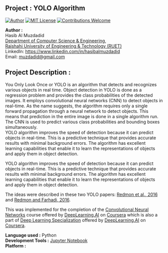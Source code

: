 ## Project : YOLO Algorithm
[![Author](https://img.shields.io/badge/Author-Hasib%20Al%20Muzdadid-blue)](https://github.com/HasibAlMuzdadid)
[![MIT License](https://img.shields.io/badge/License-MIT%20License-important)](https://github.com/HasibAlMuzdadid/YOLO-Algorithm/blob/main/LICENSE)
[![Contributions Welcome](https://img.shields.io/badge/Contributions-Welcome-brightgreen.svg?style=flat)](https://github.com/HasibAlMuzdadid/YOLO-Algorithm)


**Author :** </br>
Hasib Al Muzdadid </br>
[Department of Computer Science & Engineering](https://www.cse.ruet.ac.bd/), </br>
[Rajshahi University of Engineering & Technology (RUET)](https://www.ruet.ac.bd/) </br>
LinkedIn: https://www.linkedin.com/in/hasibalmuzdadid </br> 
Email: muzdadid@gmail.com

## Project Description : 
You Only Look Once or YOLO is an algorithm that detects and recognizes various objects in real time. Object detection in YOLO is done as a regression problem and provides the class probabilities of the detected images. It employs convolutional neural networks (CNN) to detect objects in real-time. As the name suggests, the algorithm requires only a single forward propagation through a neural network to detect objects. This means that prediction in the entire image is done in a single algorithm run. The CNN is used to predict various class probabilities and bounding boxes simultaneously.</br>
YOLO algorithm improves the speed of detection because it can predict objects in real-time. This is a predictive technique that provides accurate results with minimal background errors. The algorithm has excellent learning capabilities that enable it to learn the representations of objects and apply them in object detection.

YOLO algorithm improves the speed of detection because it can predict objects in real-time. This is a predictive technique that provides accurate results with minimal background errors. The algorithm has excellent learning capabilities that enable it to learn the representations of objects and apply them in object detection.

The ideas were described in these two YOLO papers: [Redmon et al., 2016](https://arxiv.org/abs/1506.02640) and [Redmon and Farhadi, 2016](https://arxiv.org/abs/1612.08242).

This was implemented for the completion of the [Convolutional Neural Networks](https://www.coursera.org/learn/convolutional-neural-networks) course offered by [DeepLearning.AI](https://www.deeplearning.ai) on [Coursera](https://www.coursera.org) which is also a part of  [Deep Learning Specialization](https://www.coursera.org/specializations/deep-learning) offered by [DeepLearning.AI](https://www.deeplearning.ai) on [Coursera](https://www.coursera.org).


**Language used :** Python </br>
**Development Tools :** [Jupyter Notebook](https://jupyter.org/) </br>
**Platform :** 
